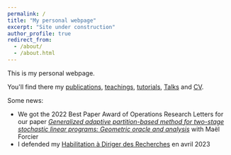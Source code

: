 ```yaml
---
permalink: /
title: "My personal webpage"
excerpt: "Site under construction"
author_profile: true
redirect_from: 
  - /about/
  - /about.html
---
```


This is my personal webpage.

You'll find there my [publications](https://leclere.github.io/publications/), [teachings](https://leclere.github.io/teaching/), [tutorials](https://leclere.github.io/tutorials/), [Talks](https://leclere.github.io/talks/) and [CV](https://leclere.github.io/cv/).

Some news:
- We got the 2022 Best Paper Award of Operations Research Letters for our paper [*Generalized adaptive partition-based method for two-stage stochastic linear programs: Geometric oracle and analysis*](https://leclere.github.io/publication/2021-GAPM) with Maël Forcier
- I defended my [Habilitation à Diriger des Recherches](https://leclere.github.io/files/hdr.pdf) en avril 2023